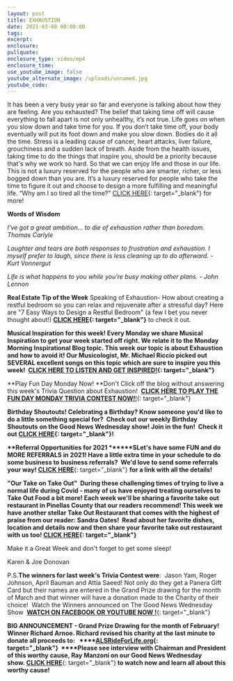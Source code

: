 ```yaml
---
layout: post
title: EXHAUSTION
date: 2021-03-08 00:00:00
tags:
excerpt:
enclosure:
pullquote:
enclosure_type: video/mp4
enclosure_time:
use_youtube_image: false
youtube_alternate_image: /uploads/unnamed.jpg
youtube_code:
---
```

It has been a very busy year so far and everyone is talking about how they are feeling. Are you exhausted? The belief that taking time off will cause everything to fall apart is not only unhealthy, it’s not true. Life goes on when you slow down and take time for you. If you don’t take time off, your body eventually will put its foot down and make you slow down. Bodies do it all the time. Stress is a leading cause of cancer, heart attacks, liver failure, grouchiness and a sudden lack of breath. Aside from the health issues, taking time to do the things that inspire you, should be a priority because that's why we work so hard. So that we can enjoy life and those in our life. This is not a luxury reserved for the people who are smarter, richer, or less bogged down than you are. It’s a luxury reserved for people who take the time to figure it out and choose to design a more fulfilling and meaningful life. “Why am I so tired all the time?”&nbsp;[CLICK HERE](https://t.e2ma.net/click/zkqzrc/zwff20l/33b8ke){: target="_blank"}&nbsp;for more\! &nbsp;

**Words of Wisdom&nbsp;**

*I've got a great ambition… to die of exhaustion rather than boredom. Thomas Carlyle&nbsp;*

*Laughter and tears are both responses to frustration and exhaustion. I myself prefer to laugh, since there is less cleaning up to do afterward. - Kurt Vonnergut*

*Life is what happens to you while you’re busy making other plans. - John Lennon&nbsp;*

**Real Estate Tip of the Week**&nbsp;Speaking of Exhaustion- How about creating a restful bedroom so you can relax and rejuvenate after a stressful day? Here are "7 Easy Ways to Design a Restful Bedroom" (a few I bet you never thought about\!)&nbsp;**[CLICK HERE](https://t.e2ma.net/click/zkqzrc/zwff20l/jwc8ke){: target="_blank"}**&nbsp;to check it out.

**Musical Inspiration for this week\!&nbsp;**Every Monday we share Musical Inspiration to get your week started off right. We relate it to the Monday Morning Inspirational Blog topic. This week our topic is about Exhaustion and how to avoid it\! Our Musicologist, Mr. Michael Riccio picked out SEVERAL excellent songs on this topic which are sure to inspire you this week\! &nbsp;**[CLICK HERE TO LISTEN AND GET INSPIRED\!](https://t.e2ma.net/click/zkqzrc/zwff20l/zod8ke){: target="_blank"}**

**Play Fun Day Monday Now\!&nbsp;**Don't Click off the blog without answering this week's Trivia Question about Exhaustion\! &nbsp;[**CLICK HERE TO PLAY THE FUN DAY MONDAY TRIVIA CONTEST NOW\!**\!](https://t.e2ma.net/click/zkqzrc/zwff20l/fhe8ke){: target="_blank"}

**Birthday Shoutouts\!&nbsp;**Celebrating a Birthday? Know someone you'd like to do a little something special for?&nbsp; Check out our weekly Birthday Shoutouts on the Good News Wednesday show\! Join in the fun\!&nbsp; Check it out&nbsp;**[CLICK HERE](https://t.e2ma.net/click/zkqzrc/zwff20l/v9e8ke){: target="_blank"}\!**

**\*\*Referral Opportunities for 2021&nbsp;****\*\*SLet's have some FUN and do MORE REFERRALS in 2021\! Have a little extra time in your schedule to do some business to business referrals?&nbsp; We'd love to send some referrals your way\!&nbsp;**[**CLICK HERE**](https://t.e2ma.net/click/zkqzrc/zwff20l/b2f8ke){: target="_blank"}&nbsp;**for a link with all the details\!**

**"Our Take on Take Out" &nbsp;**During these challenging times of trying to live a normal life during Covid - many of us have enjoyed treating ourselves to Take Out Food a bit more\! Each week we'll be sharing a favorite take out restaurant in Pinellas County that our readers recommend\! This week we have another stellar Take Out Restaurant that comes with the highest of praise from our reader: Sandra Oates\! &nbsp;Read about her favorite dishes, location and details now and then share your favorite take out restaurant with us too\!&nbsp;**[CLICK HERE](https://t.e2ma.net/click/zkqzrc/zwff20l/rug8ke){: target="_blank"}**

Make it a Great Week and don't forget to get some sleep\!

Karen & Joe Donovan

P.S.**The winners for last week's Trivia Contest were**\: &nbsp;Jason Yam, Roger Johnson, April Bauman and Attia Saeed\! Not only do they get a Panera Gift Card but their names are entered in the Grand Prize drawing for the month of March and that winner will have a donation made to the Charity of their choice\! &nbsp;Watch the Winners announced on The Good News Wednesday Show &nbsp;[**WATCH ON FACEBOOK OR YOUTUBE NOW \!**](https://t.e2ma.net/click/zkqzrc/zwff20l/7mh8ke){: target="_blank"}

**BIG ANNOUNCEMENT - Grand Prize Drawing for the month of February\! Winner Richard Arnoe. Richard revised his charity at the last minute to donate all proceeds to:&nbsp; &nbsp;****[ALSRideForLife.org](https://t.e2ma.net/click/zkqzrc/zwff20l/nfi8ke){: target="_blank"}&nbsp;&nbsp;****Please see interview with Chairman and President of this worthy cause, Ray Manzoni on our Good News Wednesday show.&nbsp;**[**CLICK HERE**](https://t.e2ma.net/click/zkqzrc/zwff20l/37i8ke){: target="_blank"}**&nbsp;to watch now and learn all about this worthy cause\!**
